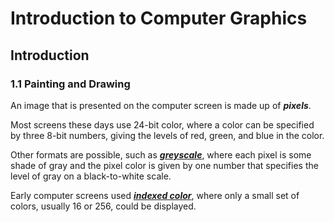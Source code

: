 # Introduction to Computer Graphics

## Introduction

### 1.1 Painting and Drawing

An image that is presented on the computer screen is made up of ***pixels***.

Most screens these days use 24-bit color, where a color can be specified by three 8-bit numbers,
giving the levels of red, green, and blue in the color.

Other formats are possible, such as [***greyscale***](https://en.wikipedia.org/wiki/Grayscale),
where each pixel is some shade of gray and the pixel color is given by one number that specifies
the level of gray on a black-to-white scale.

Early computer screens used [***indexed color***](https://en.wikipedia.org/wiki/Indexed_color),
where only a small set of colors, usually 16 or 256, could be displayed.
